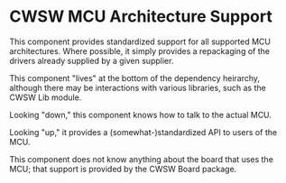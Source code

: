 # CWSW MCU Architecture Support

This component provides standardized support for all supported MCU architectures. 
Where possible, it simply provides a repackaging of the drivers already supplied by a given supplier.

This component "lives" at the bottom of the dependency heirarchy, 
although there may be interactions with various libraries, such as the CWSW Lib module.

Looking "down," this component knows how to talk to the actual MCU.

Looking "up," it provides a (somewhat-)standardized API to users of the MCU.

This component does not know anything about the board that uses the MCU; 
that support is provided by the CWSW Board package.
